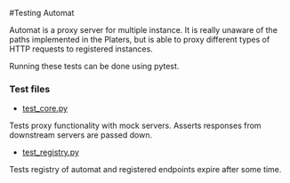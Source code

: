 #Testing Automat

Automat is a proxy server for multiple instance. It is really unaware of the paths
implemented in the Platers, but is able to proxy different types of HTTP requests to
registered instances. 

Running these tests can be done using pytest. 

### Test files

* [test_core.py](https://github.com/RENCI-AUTOMAT/Automat-server/blob/master/Automat/automat/tests/test_core.py)

Tests proxy functionality with mock servers. Asserts responses from downstream servers are passed down.
  
* [test_registry.py](https://github.com/RENCI-AUTOMAT/Automat-server/blob/master/Automat/automat/tests/test_registry.py)

Tests registry of automat and registered endpoints expire after some time.  


